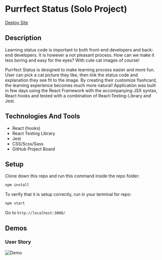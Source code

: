 # Purrfect Status (Solo Project)

[Deploy Site](https://purrfect-status.vercel.app)

## Description

Learning status code is important to both front-end developers and back-end developers. It is however a not pleasant process. How can we make it less boring and easy for the eyes? With cute cat images of course!

Purrfect Status is designed to make learning process easier and more fun. User can pick a cat picture they like, then link the status code and explanation they see fit to the image. By creating their customize flashcard, the learning experience becomes much more natural! Application was built in few days using the React Framework with the accompanying JSX syntax, React hooks and tested with a combination of React-Testing-Library and Jest.

## Technologies And Tools

- React (hooks)
- React Testing Library
- Jest
- CSS/Scss/Sass
- GitHub Project Board

## Setup

Clone down this repo and run this command inside the repo folder:

```bash
npm install
```

To verify that it is setup correctly, run in your terminal for repo:

```bash
npm start
```

Go to `http://localhost:3000/`

## Demos

### User Story

![Demo](https://user-images.githubusercontent.com/68085997/104859857-4eef6900-58e5-11eb-9d64-173e791ebc1b.gif)
